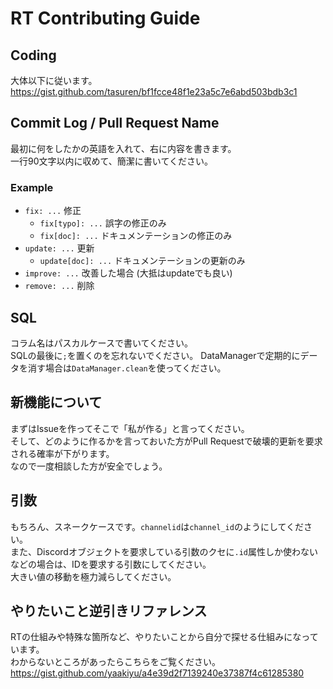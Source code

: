 # RT Contributing Guide
## Coding
大体以下に従います。  
https://gist.github.com/tasuren/bf1fcce48f1e23a5c7e6abd503bdb3c1
## Commit Log / Pull Request Name
最初に何をしたかの英語を入れて、右に内容を書きます。  
一行90文字以内に収めて、簡潔に書いてください。  
### Example
* `fix: ...` 修正
  * `fix[typo]: ...` 誤字の修正のみ
  * `fix[doc]: ...` ドキュメンテーションの修正のみ
* `update: ...` 更新
  * `update[doc]: ...` ドキュメンテーションの更新のみ
* `improve: ...` 改善した場合 (大抵はupdateでも良い)
* `remove: ...` 削除
## SQL
コラム名はパスカルケースで書いてください。  
SQLの最後に`;`を置くのを忘れないでください。
DataManagerで定期的にデータを消す場合は`DataManager.clean`を使ってください。
## 新機能について
まずはIssueを作ってそこで「私が作る」と言ってください。  
そして、どのように作るかを言っておいた方がPull Requestで破壊的更新を要求される確率が下がります。  
なので一度相談した方が安全でしょう。
## 引数
もちろん、スネークケースです。`channelid`は`channel_id`のようにしてください。  
また、Discordオブジェクトを要求している引数のクセに`.id`属性しか使わないなどの場合は、IDを要求する引数にしてください。  
大きい値の移動を極力減らしてください。
## やりたいこと逆引きリファレンス
RTの仕組みや特殊な箇所など、やりたいことから自分で探せる仕組みになっています。  
わからないところがあったらこちらをご覧ください。  
https://gist.github.com/yaakiyu/a4e39d2f7139240e37387f4c61285380
